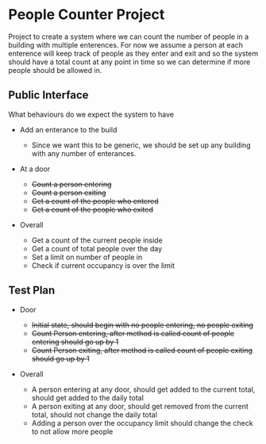 # People Counter Project

Project to create a system where we can count the number of people in a building with multiple enterences. For now we assume a person at each enterence will keep track of people as they enter and exit and so the system should have a total count at any point in time so we can determine if more people should be allowed in.

## Public Interface

What behaviours do we expect the system to have

* Add an enterance to the build 
   * Since we want this to be generic, we should be set up any building with any number of enterances.
   
* At a door
   * ~~Count a person entering~~
   * ~~Count a person exiting~~
   * ~~Get a count of the people who entered~~
   * ~~Get a count of the people who exited~~
   
* Overall
   * Get a count of the current people inside
   * Get a count of total people over the day
   * Set a limit on number of people in
   * Check if current occupancy is over the limit

## Test Plan

* Door
   * ~~Initial state, should begin with no people entering, no people exiting~~
   * ~~Count Person entering, after method is called count of people entering should go up by 1~~
   * ~~Count Person exiting, after method is called count of people exiting should go up by 1~~
   
* Overall
   * A person entering at any door, should get added to the current total, should get added to the daily total
   * A person exiting at any door, should get removed from the current total, should not change the daily total
   * Adding a person over the occupancy limit should change the check to not allow more people
